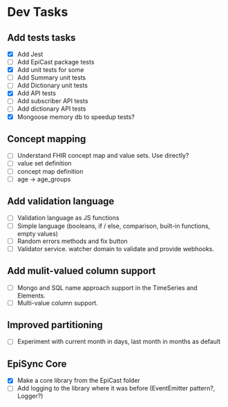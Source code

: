 # Dev Tasks

## Add tests tasks

* [x] Add Jest
* [ ] Add EpiCast package tests
* [x] Add unit tests for some
* [ ] Add Summary unit tests
* [ ] Add Dictionary unit tests
* [x] Add API tests
* [ ] Add subscriber API tests
* [ ] Add dictionary API tests
* [x] Mongoose memory db to speedup tests?

## Concept mapping

* [ ] Understand FHIR concept map and value sets. Use directly?
* [ ] value set definition
* [ ] concept map definition
* [ ] age -> age_groups

## Add validation language

* [ ] Validation language as JS functions
* [ ] Simple language (booleans, if / else, comparison, built-in functions, empty values)
* [ ] Random errors methods and fix button
* [ ] Validator service. watcher domain to validate and provide webhooks.

## Add mulit-valued column support

* [ ] Mongo and SQL name approach support in the TimeSeries and Elements.
* [ ] Multi-value column support.

## Improved partitioning

* [ ] Experiment with current month in days, last month in months as default

## EpiSync Core

* [x] Make a core library from the EpiCast folder
* [ ] Add logging to the library where it was before (EventEmitter pattern?, Logger?)
